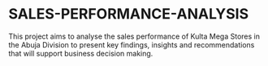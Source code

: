 # SALES-PERFORMANCE-ANALYSIS
This project aims to analyse the sales performance of Kulta Mega Stores in the Abuja Division to present key findings, insights and recommendations that will support business decision making. 
